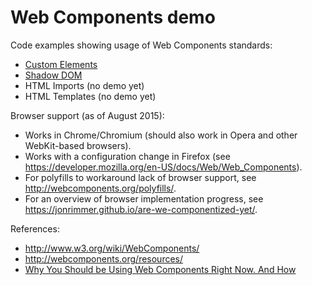 # Web Components demo

Code examples showing usage of Web Components standards:

* [Custom Elements](custom-elements/)
* [Shadow DOM](shadow-down/)
* HTML Imports (no demo yet)
* HTML Templates (no demo yet)

Browser support (as of August 2015):

* Works in Chrome/Chromium (should also work in Opera and other WebKit-based browsers).
* Works with a configuration change in Firefox
  (see <https://developer.mozilla.org/en-US/docs/Web/Web_Components>).
* For polyfills to workaround lack of browser support, see
  <http://webcomponents.org/polyfills/>.
* For an overview of browser implementation progress, see
  <https://jonrimmer.github.io/are-we-componentized-yet/>.

References:

* <http://www.w3.org/wiki/WebComponents/>
* <http://webcomponents.org/resources/>
* [Why You Should be Using Web Components Right Now. And How](https://www.youtube.com/watch?v=AvgS938i34s>)
